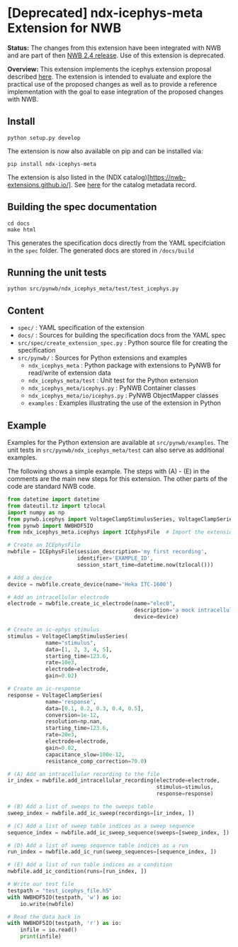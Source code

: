 # [Deprecated] ndx-icephys-meta Extension for NWB

**Status:** The changes from this extension have been integrated with NWB and are part of then [NWB 2.4 release](https://nwb-schema.readthedocs.io/en/latest/format_release_notes.html#aug-11-2021). Use of this extension is deprecated. 

**Overview:** This extension implements the icephys extension proposal described [here](https://docs.google.com/document/d/1cAgsXv26BmQoVfa7Greyxs0oc4IGH-t5aJsm-AwUAAE/edit). The extension is intended to evaluate and explore the practical use of the proposed changes as well as to provide a reference implementation with the goal to ease integration of the proposed changes with NWB.

## Install

```
python setup.py develop
```

The extension is now also available on pip and can be installed via:

```
pip install ndx-icephys-meta
```

The extension is also listed in the (NDX catalog)[https://nwb-extensions.github.io/]. See [here](https://github.com/nwb-extensions/ndx-icephys-meta-record) for the catalog metadata record.


## Building the spec documentation

```
cd docs
make html
```

This generates the specification docs directly from the YAML specifciation in the ``spec`` folder. The generated docs are stored in ``/docs/build``

## Running the unit tests

```
python src/pynwb/ndx_icephys_meta/test/test_icephys.py
```

## Content

* ``spec/`` : YAML specification of the extension
* ``docs/`` : Sources for building the specification docs from the YAML spec
* ``src/spec/create_extension_spec.py`` : Python source file for creating the specification
* ``src/pynwb/`` : Sources for Python extensions and examples
    * ``ndx_icephys_meta`` : Python package with extensions to PyNWB for read/write of extension data
    * ``ndx_icephys_meta/test`` : Unit test for the Python extension
    * ``ndx_icephys_meta/icephys.py`` : PyNWB Container classes
    * ``ndx_icephys_meta/io/icephys.py`` : PyNWB ObjectMapper classes
    * ``examples`` : Examples illustrating the use of the extension in Python


## Example

Examples for the Python extension are available at ``src/pynwb/examples``. The unit tests in ``src/pynwb/ndx_icephys_meta/test`` can also serve as additional examples.

The following shows a simple example. The steps with (A) - (E) in the comments are the main new steps for this extension. The other parts of the code are standard NWB code.

```python
from datetime import datetime
from dateutil.tz import tzlocal
import numpy as np
from pynwb.icephys import VoltageClampStimulusSeries, VoltageClampSeries
from pynwb import NWBHDF5IO
from ndx_icephys_meta.icephys import ICEphysFile  # Import the extension

# Create an ICEphysFile
nwbfile = ICEphysFile(session_description='my first recording',
                      identifier='EXAMPLE_ID',
                      session_start_time=datetime.now(tzlocal()))

# Add a device
device = nwbfile.create_device(name='Heka ITC-1600')

# Add an intracellular electrode
electrode = nwbfile.create_ic_electrode(name="elec0",
                                        description='a mock intracellular electrode',
                                        device=device)

# Create an ic-ephys stimulus
stimulus = VoltageClampStimulusSeries(
            name="stimulus",
            data=[1, 2, 3, 4, 5],
            starting_time=123.6,
            rate=10e3,
            electrode=electrode,
            gain=0.02)

# Create an ic-response
response = VoltageClampSeries(
            name='response',
            data=[0.1, 0.2, 0.3, 0.4, 0.5],
            conversion=1e-12,
            resolution=np.nan,
            starting_time=123.6,
            rate=20e3,
            electrode=electrode,
            gain=0.02,
            capacitance_slow=100e-12,
            resistance_comp_correction=70.0)

# (A) Add an intracellular recording to the file
ir_index = nwbfile.add_intracellular_recording(electrode=electrode,
                                               stimulus=stimulus,
                                               response=response)

# (B) Add a list of sweeps to the sweeps table
sweep_index = nwbfile.add_ic_sweep(recordings=[ir_index, ])

# (C) Add a list of sweep table indices as a sweep sequence
sequence_index = nwbfile.add_ic_sweep_sequence(sweeps=[sweep_index, ])

# (D) Add a list of sweep sequence table indices as a run
run_index = nwbfile.add_ic_run(sweep_sequences=[sequence_index, ])

# (E) Add a list of run table indices as a condition
nwbfile.add_ic_condition(runs=[run_index, ])

# Write our test file
testpath = "test_icephys_file.h5"
with NWBHDF5IO(testpath, 'w') as io:
    io.write(nwbfile)

# Read the data back in
with NWBHDF5IO(testpath, 'r') as io:
    infile = io.read()
    print(infile)

```
